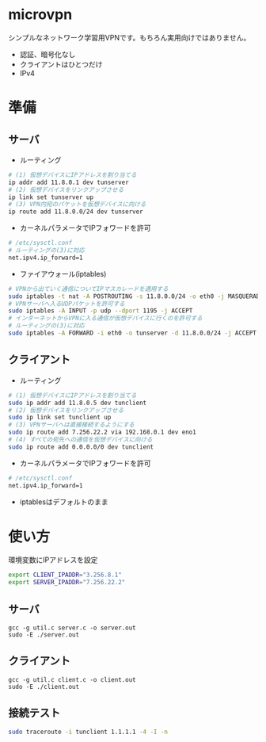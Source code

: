 # microvpn

シンプルなネットワーク学習用VPNです。もちろん実用向けではありません。

- 認証、暗号化なし
- クライアントはひとつだけ
- IPv4

# 準備

## サーバ

* ルーティング

```sh
# (1) 仮想デバイスにIPアドレスを割り当てる
ip addr add 11.8.0.1 dev tunserver
# (2) 仮想デバイスをリンクアップさせる
ip link set tunserver up
# (3) VPN内宛のパケットを仮想デバイスに向ける
ip route add 11.8.0.0/24 dev tunserver
```

* カーネルパラメータでIPフォワードを許可

```sh
# /etc/sysctl.conf
# ルーティングの(3)に対応
net.ipv4.ip_forward=1
```

* ファイアウォール(iptables)

```sh
# VPNから出ていく通信についてIPマスカレードを適用する
sudo iptables -t nat -A POSTROUTING -s 11.8.0.0/24 -o eth0 -j MASQUERADE
# VPNサーバへ入るUDPパケットを許可する
sudo iptables -A INPUT -p udp --dport 1195 -j ACCEPT
# インターネットからVPNに入る通信が仮想デバイスに行くのを許可する
# ルーティングの(3)に対応
sudo iptables -A FORWARD -i eth0 -o tunserver -d 11.8.0.0/24 -j ACCEPT
```


## クライアント

* ルーティング

```sh
# (1) 仮想デバイスにIPアドレスを割り当てる
sudo ip addr add 11.8.0.5 dev tunclient
# (2) 仮想デバイスをリンクアップさせる
sudo ip link set tunclient up
# (3) VPNサーバへは直接接続するようにする
sudo ip route add 7.256.22.2 via 192.168.0.1 dev eno1
# (4) すべての宛先への通信を仮想デバイスに向ける
sudo ip route add 0.0.0.0/0 dev tunclient
```

* カーネルパラメータでIPフォワードを許可

```sh
# /etc/sysctl.conf
net.ipv4.ip_forward=1
```

* iptablesはデフォルトのまま

# 使い方

環境変数にIPアドレスを設定

```sh
export CLIENT_IPADDR="3.256.8.1"
export SERVER_IPADDR="7.256.22.2"
```

## サーバ

```
gcc -g util.c server.c -o server.out
sudo -E ./server.out
```

## クライアント

```
gcc -g util.c client.c -o client.out
sudo -E ./client.out
```

## 接続テスト

```sh
sudo traceroute -i tunclient 1.1.1.1 -4 -I -n
```
